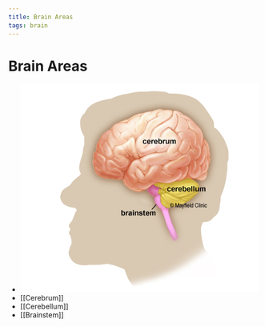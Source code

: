 ```yaml
---
title: Brain Areas
tags: brain
---
```


# Brain Areas
- ![im](assets/Pasted%20Image%2020220509154852.png)
- [[Cerebrum]]
- [[Cerebellum]]
- [[Brainstem]]








































